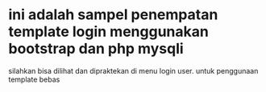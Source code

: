 # ini adalah sampel penempatan template login menggunakan bootstrap dan php mysqli
silahkan bisa dilihat dan dipraktekan di menu login user. untuk penggunaan template bebas
